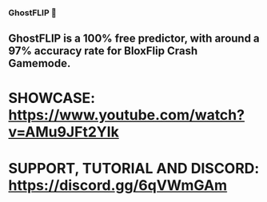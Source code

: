 ### GhostFLIP 👋
## GhostFLIP is a 100% free predictor, with around a 97% accuracy rate for BloxFlip Crash Gamemode.

# SHOWCASE: https://www.youtube.com/watch?v=AMu9JFt2YIk
# SUPPORT, TUTORIAL AND DISCORD: https://discord.gg/6qVWmGAm


